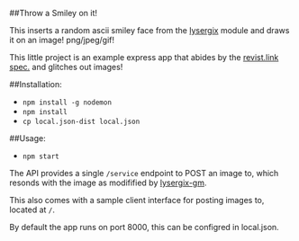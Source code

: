 ##Throw a Smiley on it!

This inserts a random ascii smiley face from the
[lysergix](https://www.npmjs.org/package/lysergix) module and draws it on an
image! png/jpeg/gif!

This little project is an example express app that abides by the [revist.link spec.](http://revisit.link/spec.html) and glitches out images!

##Installation:
 - `npm install -g nodemon`
 - `npm install`
 - `cp local.json-dist local.json`

##Usage:
 - `npm start`

The API provides a single `/service` endpoint to POST an image to, which
resonds with the image as modifified by [lysergix-gm](https://github.com/kid-icarus/lysergix-gm).

This also comes with a sample client interface for posting images to, located
at `/`.

By default the app runs on port 8000, this can be configred in local.json.
